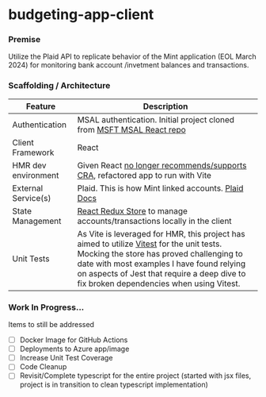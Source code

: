 ﻿# budgeting-app-client

### Premise
Utilize the Plaid API to replicate behavior of the Mint application (EOL March 2024) for monitoring bank account /invetment balances and transactions.

### Scaffolding / Architecture
| Feature | Description |
| ----------- | ----------- |
| Authentication | MSAL authentication.  Initial project cloned from  [MSFT MSAL React repo](https://github.com/Azure-Samples/ms-identity-javascript-react-spa) |
| Client Framework | React |
| HMR dev environment | Given React [no longer recommends/supports CRA](https://github.com/reactjs/react.dev/pull/5487), refactored app to run with Vite  |
| External Service(s) |  Plaid.  This is how Mint linked accounts. [Plaid Docs](https://plaid.com/docs/) |
| State Management | [React Redux Store](https://react-redux.js.org/introduction/getting-started) to manage accounts/transactions locally in the client |
| Unit Tests | As Vite is leveraged for HMR, this project has aimed to utilize [Vitest](https://vitest.dev/guide/comparisons.html) for the unit tests. Mocking the store has proved challenging to date with most examples I have found relying on aspects of Jest that require a deep dive to fix broken dependencies when using Vitest. |


### Work In Progress...
Items to still be addressed

- [ ] Docker Image for GitHub Actions
- [ ] Deployments to Azure app/image
- [ ] Increase Unit Test Coverage
- [ ] Code Cleanup
- [ ] Revisit/Complete typescript for the entire project (started with jsx files, project is in transition to clean typescript implementation)
